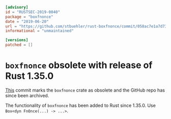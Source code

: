 ```toml
[advisory]
id = "RUSTSEC-2019-0040"
package = "boxfnonce"
date = "2019-06-20"
url = "https://github.com/stbuehler/rust-boxfnonce/commit/058ac7e1a7d732076da9d8a37baa66bcb67758d8"
informational = "unmaintained"

[versions]
patched = []
```

# `boxfnonce` obsolete with release of Rust 1.35.0

[This](https://github.com/stbuehler/rust-boxfnonce/commit/058ac7e1a7d732076da9d8a37baa66bcb67758d8) commit marks the `boxfnonce` crate as obsolete and the GitHub repo has since been archived.

The functionality of `boxfnonce` has been added to Rust since 1.35.0. Use `Box<dyn FnOnce(...) -> ...>`.
